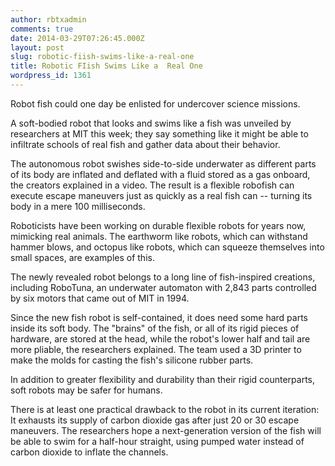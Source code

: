 ```yaml
---
author: rbtxadmin
comments: true
date: 2014-03-29T07:26:45.000Z
layout: post
slug: robotic-fiish-swims-like-a-real-one
title: Robotic FIish Swims Like a  Real One
wordpress_id: 1361
---
```


Robot fish could one day be enlisted for undercover science missions.

A soft-bodied robot that looks and swims like a fish was unveiled by researchers at MIT this week; they say something like it might be able to infiltrate schools of real fish and gather data about their behavior.

The autonomous robot swishes side-to-side underwater as different parts of its body are inflated and deflated with a fluid stored as a gas onboard, the creators explained in a video. The result is a flexible robofish can execute escape maneuvers just as quickly as a real fish can -- turning its body in a mere 100 milliseconds.

Roboticists have been working on durable flexible robots for years now, mimicking real animals. The earthworm like robots, which can withstand hammer blows, and octopus like robots, which can squeeze themselves into small spaces, are examples of this.

The newly revealed robot belongs to a long line of fish-inspired creations, including RoboTuna, an underwater automaton with 2,843 parts controlled by six motors that came out of MIT in 1994.

Since the new fish robot is self-contained, it does need some hard parts inside its soft body. The "brains" of the fish, or all of its rigid pieces of hardware, are stored at the head, while the robot's lower half and tail are more pliable, the researchers explained. The team used a 3D printer to make the molds for casting the fish's silicone rubber parts.

In addition to greater flexibility and durability than their rigid counterparts, soft robots may be safer for humans.

There is at least one practical drawback to the robot in its current iteration: It exhausts its supply of carbon dioxide gas after just 20 or 30 escape maneuvers. The researchers hope a next-generation version of the fish will be able to swim for a half-hour straight, using pumped water instead of carbon dioxide to inflate the channels.
